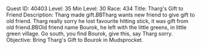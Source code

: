Quest ID: 40403
Level: 35
Min Level: 30
Race: 434
Title: Tharg's Gift to Friend
Description: Tharg made gift.$B$BTharg wants new friend to give gift to old friend. Tharg really sorry he lost favourite hitting stick, it was gift from old friend.$B$BOld friend name Bourok, he left with the little greens, in little green village. Go south, you find Bourok, give this, say Tharg sorry.
Objective: Bring Tharg's Gift to Bourok in Mudsprocket.
